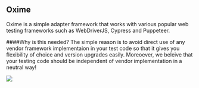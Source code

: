 ## Oxime

Oxime is a simple adapter framework that works with various popular web testing frameworks such as WebDriverJS, Cypress and Puppeteer.  

####Why is this needed?
The simple reason is to avoid direct use of any vendor framework implementaion in your test code so that it gives you flexibility of choice and version upgrades easily.  Moreoever, we beleive that your testing code should be independent of vendor implementation in a neutral way!


![](https://github.com/senips/selenium-wrap/blob/master/doc/images/automationwrapperfram.png)
